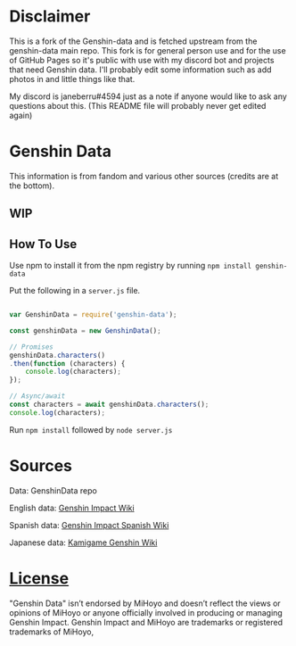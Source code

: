 # Disclaimer
This is a fork of the Genshin-data and is fetched upstream from the genshin-data main repo. This fork is for general person use and for the use of GitHub Pages so it's public with use with my discord bot and projects that need Genshin data. I'll probably edit some information such as add photos in and little things like that.

My discord is janeberru#4594 just as a note if anyone would like to ask any questions about this.
(This README file will probably never get edited again)

# Genshin Data

This information is from fandom and various other sources (credits are at the bottom).

## WIP

## How To Use

Use npm to install it from the npm registry by running `npm install genshin-data`

Put the following in a `server.js` file.

```Javascript

var GenshinData = require('genshin-data');

const genshinData = new GenshinData();

// Promises
genshinData.characters()
.then(function (characters) {
    console.log(characters);
});

// Async/await
const characters = await genshinData.characters();
console.log(characters);
```

Run `npm install` followed by `node server.js`

# Sources

Data: GenshinData repo

English data: [Genshin Impact Wiki](https://genshin-impact.fandom.com/)

Spanish data: [Genshin Impact Spanish Wiki](https://genshin-impact.fandom.com/es/)

Japanese data: [Kamigame Genshin Wiki](https://kamigame.jp/genshin/index.html)


# [License](LICENSE)
"Genshin Data" isn’t endorsed by MiHoyo and doesn’t reflect the views or opinions of MiHoyo or anyone officially involved in producing or managing Genshin Impact. Genshin Impact and MiHoyo are trademarks or registered trademarks of MiHoyo,
